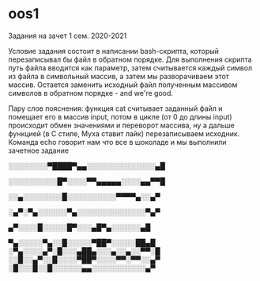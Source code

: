 # oos1
Задания на зачет 1 сем. 2020-2021

Условие задания состоит в написании bash-скрипта, который перезаписывал бы файл в обратном порядке. Для выполнения скрипта путь файла вводится как параметр, затем считывается каждый символ из файла в символьный массив, а затем мы разворачиваем этот массив. Остается заменить исходный файл полученным массивом символов в обратном порядке - and we're good.

Пару слов пояснения: функция cat считывает заданный файл и помещает его в массив input, потом в цикле (от 0 до длины input) происходит обмен значениями и переворот массива, ну а дальше функцией (в С стиле, Муха ставит лайк) перезаписываем исходник. 
Команда echo говорит нам что все в шоколаде и мы выполнили зачетное задание


░░░░░░░░▀████▀▄▄░░░░░░░░░░░░░░▄█

░░░░░░░░░░█▀░░░░▀▀▄▄▄▄▄░░░░▄▄▀▀█

░░▄░░░░░░░░█░░░░░░░░░░▀▀▀▀▄░░▄▀

░▄▀░▀▄░░░░░░▀▄░░░░░░░░░░░░░░▀▄▀

▄▀░░░░█░░░░░█▀░░░▄█▀▄░░░░░░▄█

▀▄░░░░░▀▄░░█░░░░░▀██▀░░░░░██▄█
░▀▄░░░░▄▀░█░░░▄██▄░░░▄░░▄░░▀▀░█
░░█░░▄▀░░█░░░░▀██▀░░░░▀▀░▀▀░░▄▀
░█░░░█░░█░░░░░░▄▄░░░░░░░░░░░▄▀


